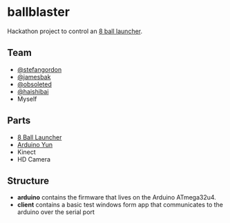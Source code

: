 # ballblaster 
Hackathon project to control an [8 ball launcher](http://www.tshirtgun.com/8balllauncher.html).

## Team
* [@stefangordon](https://github.com/stefangordon)
* [@jamesbak](https://github.com/jamesbak)
* [@obsoleted](https://github.com/obsoleted)
* [@haishibai](https://github.com/HaishiBai)
* Myself

## Parts

* [8 Ball Launcher](http://www.tshirtgun.com/8balllauncher.html)
* [Arduino Yun](http://arduino.cc/en/Main/ArduinoBoardYun)
* Kinect
* HD Camera

## Structure

* **arduino** contains the firmware that lives on the Arduino ATmega32u4.
* **client** contains a basic test windows form app that communicates to the arduino over the serial port

